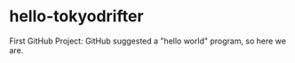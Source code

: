 # hello-tokyodrifter
First GitHub Project:
GitHub suggested a "hello world" program, so here we are.
